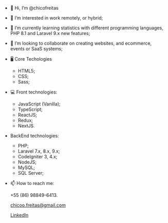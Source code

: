- 👋 Hi, I’m @chicofreitas
- 👀 I’m interested in work remotely, or hybrid; 
- 🌱 I’m currently learning statistics with different programming languages, PHP 8.1 and Laravel 9.x new features;
- 💞️ I’m looking to collaborate on creating websites, and ecommerce, events or SaaS systems;
- :desktop_computer: Core Techologies
  - HTML5;
  - CSS;
  - Sass;
  
- :computer: Front technologies:
  - JavaScript (Vanilla);
  - TypeScript;
  - ReactJS;
  - Redux;
  - NextJS.

- BackEnd technologies:
  - PHP;
  - Laravel 7.x, 8.x, 9.x;
  - CodeIgniter 3, 4.x;
  - NodeJS;
  - MySQL;
  - SQL Server;

- 📫 How to reach me: 

  +55 (86) 98849-6413. 
  
  chicoo.freitas@gmail.com
  
  [LinkedIn](www.linkedin.com/in/prof-chico-freitas)

<!---
chicofreitas/chicofreitas is a ✨ special ✨ repository because its `README.md` (this file) appears on your GitHub profile.
You can click the Preview link to take a look at your changes.
--->

